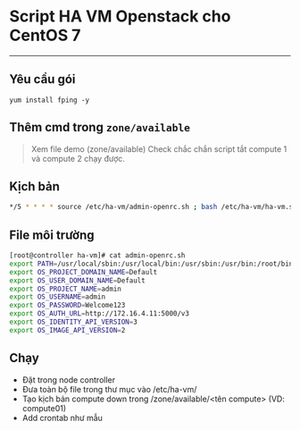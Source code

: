 # Script HA VM Openstack cho CentOS 7
--- 
## Yêu cầu gói
```
yum install fping -y
```

## Thêm cmd trong `zone/available`
> Xem file demo (zone/available)
Check chắc chắn script tắt compute 1 và compute 2 chạy được.

## Kịch bản
```bash
*/5 * * * * source /etc/ha-vm/admin-openrc.sh ; bash /etc/ha-vm/ha-vm.sh
```

## File môi trường
```bash
[root@controller ha-vm]# cat admin-openrc.sh 
export PATH=/usr/local/sbin:/usr/local/bin:/usr/sbin:/usr/bin:/root/bin
export OS_PROJECT_DOMAIN_NAME=Default
export OS_USER_DOMAIN_NAME=Default
export OS_PROJECT_NAME=admin
export OS_USERNAME=admin
export OS_PASSWORD=Welcome123
export OS_AUTH_URL=http://172.16.4.11:5000/v3
export OS_IDENTITY_API_VERSION=3
export OS_IMAGE_API_VERSION=2
```

## Chạy
- Đặt trong node controller
- Đưa toàn bộ file trong thư mục vào /etc/ha-vm/
- Tạo kịch bản compute down trong <ha-vm>/zone/available/<tên compute> (VD: compute01)
- Add crontab như mẫu 